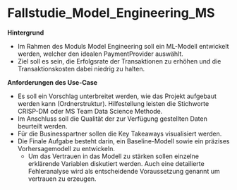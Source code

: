 # Fallstudie_Model_Engineering_MS

**Hintergrund**
- Im Rahmen des Moduls Model Engineering soll ein ML-Modell entwickelt werden, welcher den idealen PaymentProvider auswählt.
- Ziel soll es sein, die Erfolgsrate der Transaktionen zu erhöhen und die Transaktionskosten dabei niedrig zu halten.

**Anforderungen des Use-Case**
- Es soll ein Vorschlag unterbreitet werden, wie das Projekt aufgebaut werden kann (Ordnerstruktur). Hilfestellung leisten die Stichworte CRISP-DM oder MS Team Data Science Methode. 
- Im Anschluss soll die Qualität der zur Verfügung gestellten Daten beurteilt werden.
- Für die Businesspartner sollen die Key Takeaways visualisiert werden.
- Die Finale Aufgabe besteht darin, ein Baseline-Modell sowie ein präzises Vorhersagemodell zu entwickeln.
  - Um das Vertrauen in das Modell zu stärken sollen einzelne erklärende Variablen diskutiert werden. Auch eine detailierte Fehleranalyse wird als entscheidende Voraussetzung genannt um vertrauen zu erzeugen.

